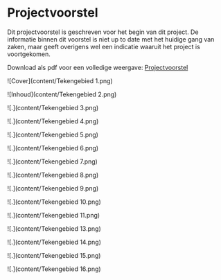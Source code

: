 # Projectvoorstel

Dit projectvoorstel is geschreven voor het begin van dit project. De informatie binnen dit voorstel is niet up to date met het huidige gang van zaken, maar geeft overigens wel een indicatie waaruit het project is voortgekomen.

Download als pdf voor een volledige weergave: [Projectvoorstel](content/projectvoorstel_optie.pdf)



![Cover](content/Tekengebied 1.png)

![Inhoud](content/Tekengebied 2.png)

![.](content/Tekengebied 3.png)

![.](content/Tekengebied 4.png)

![.](content/Tekengebied 5.png)

![.](content/Tekengebied 6.png)

![.](content/Tekengebied 7.png)

![.](content/Tekengebied 8.png)

![.](content/Tekengebied 9.png)

![.](content/Tekengebied 10.png)

![.](content/Tekengebied 11.png)

![.](content/Tekengebied 13.png)

![.](content/Tekengebied 14.png)

![.](content/Tekengebied 15.png)

![.](content/Tekengebied 16.png)



<!-- ![.](content/Tekengebied 17.png) -->



